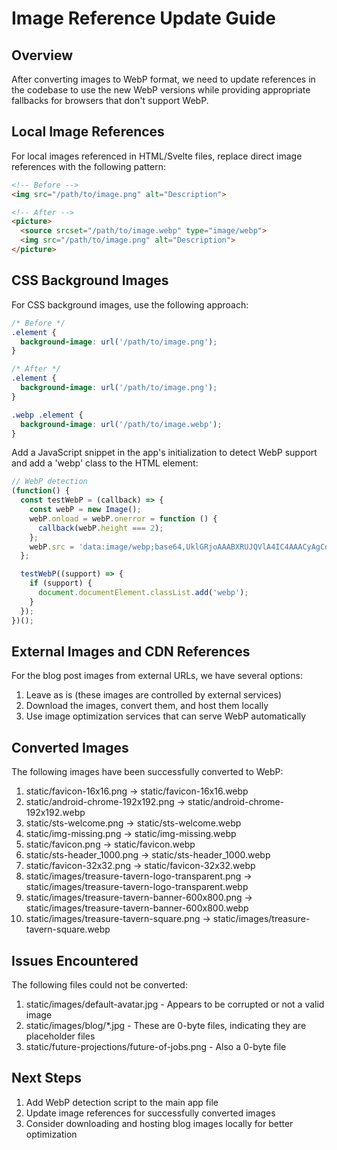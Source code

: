 # Image Reference Update Guide

## Overview
After converting images to WebP format, we need to update references in the codebase to use the new WebP versions while providing appropriate fallbacks for browsers that don't support WebP.

## Local Image References
For local images referenced in HTML/Svelte files, replace direct image references with the following pattern:

```html
<!-- Before -->
<img src="/path/to/image.png" alt="Description">

<!-- After -->
<picture>
  <source srcset="/path/to/image.webp" type="image/webp">
  <img src="/path/to/image.png" alt="Description">
</picture>
```

## CSS Background Images
For CSS background images, use the following approach:

```css
/* Before */
.element {
  background-image: url('/path/to/image.png');
}

/* After */
.element {
  background-image: url('/path/to/image.png');
}

.webp .element {
  background-image: url('/path/to/image.webp');
}
```

Add a JavaScript snippet in the app's initialization to detect WebP support and add a 'webp' class to the HTML element:

```javascript
// WebP detection
(function() {
  const testWebP = (callback) => {
    const webP = new Image();
    webP.onload = webP.onerror = function () {
      callback(webP.height === 2);
    };
    webP.src = 'data:image/webp;base64,UklGRjoAAABXRUJQVlA4IC4AAACyAgCdASoCAAIALmk0mk0iIiIiIgBoSygABc6WWgAA/veff/0PP8bA//LwYAAA';
  };

  testWebP((support) => {
    if (support) {
      document.documentElement.classList.add('webp');
    }
  });
})();
```

## External Images and CDN References
For the blog post images from external URLs, we have several options:

1. Leave as is (these images are controlled by external services)
2. Download the images, convert them, and host them locally
3. Use image optimization services that can serve WebP automatically

## Converted Images
The following images have been successfully converted to WebP:

1. static/favicon-16x16.png → static/favicon-16x16.webp
2. static/android-chrome-192x192.png → static/android-chrome-192x192.webp
3. static/sts-welcome.png → static/sts-welcome.webp
4. static/img-missing.png → static/img-missing.webp
5. static/favicon.png → static/favicon.webp
6. static/sts-header_1000.png → static/sts-header_1000.webp
7. static/favicon-32x32.png → static/favicon-32x32.webp
8. static/images/treasure-tavern-logo-transparent.png → static/images/treasure-tavern-logo-transparent.webp
9. static/images/treasure-tavern-banner-600x800.png → static/images/treasure-tavern-banner-600x800.webp
10. static/images/treasure-tavern-square.png → static/images/treasure-tavern-square.webp

## Issues Encountered
The following files could not be converted:

1. static/images/default-avatar.jpg - Appears to be corrupted or not a valid image
2. static/images/blog/*.jpg - These are 0-byte files, indicating they are placeholder files
3. static/future-projections/future-of-jobs.png - Also a 0-byte file

## Next Steps
1. Add WebP detection script to the main app file
2. Update image references for successfully converted images
3. Consider downloading and hosting blog images locally for better optimization